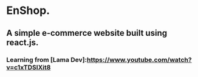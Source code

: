 # EnShop.

## A simple e-commerce website built using react.js.

### Learning from [Lama Dev]:https://www.youtube.com/watch?v=c1xTDSIXit8
